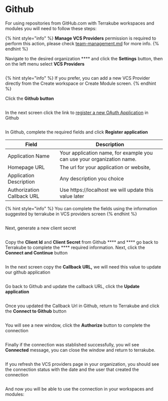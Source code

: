 # Github

For using repositories from GitHub.com with Terrakube workspaces and modules you will need to follow these steps:

{% hint style="info" %}
**Manage VCS Providers** permission is required to perform this action, please check [team-management.md](../organizations/team-management.md "mention") for more info.
{% endhint %}

Navigate to the desired organization **** and click the **Settings** button, then on the left menu select **VCS Providers**&#x20;

<figure><img src="../../.gitbook/assets/image (14).png" alt=""><figcaption></figcaption></figure>

{% hint style="info" %}
If you prefer, you can add a new VCS Provider directly from the Create workspace or Create Module screen.&#x20;
{% endhint %}

Click the **Github button**

<figure><img src="../../.gitbook/assets/image (7).png" alt=""><figcaption></figcaption></figure>

In the next screen click the link to [register a new OAuth Application](https://github.com/settings/applications/new) in Github

<figure><img src="../../.gitbook/assets/image (11).png" alt=""><figcaption></figcaption></figure>

In Github, complete the required fields and click **Register application**

| Field                      | Description                                                            |
| -------------------------- | ---------------------------------------------------------------------- |
| Application Name           | Your application name, for example you can use your organization name. |
| Homepage URL               | The url for your application or website,                               |
| Application Description    | Any description you choice                                             |
| Authorization Callback URL | Use https://localhost we will update this value later                  |

{% hint style="info" %}
You can complete the fields using the information suggested by terrakube in VCS providers screen
{% endhint %}

<figure><img src="../../.gitbook/assets/image (9).png" alt=""><figcaption></figcaption></figure>

Next, generate a new client secret

<figure><img src="../../.gitbook/assets/image (8).png" alt=""><figcaption></figcaption></figure>

Copy the  **Client Id**  and **Client Secret** from Github **** and **** go back to Terrakube to complete the **** required information. Next, click the **Connect and Continue** button

<figure><img src="../../.gitbook/assets/image (20).png" alt=""><figcaption></figcaption></figure>

In the next screen copy the **Callback URL,** we will need this value to update our github application

<figure><img src="../../.gitbook/assets/image.png" alt=""><figcaption></figcaption></figure>

Go back to Github and update the callback URL, click the **Update application**

<figure><img src="../../.gitbook/assets/image (6).png" alt=""><figcaption></figcaption></figure>

Once you updated the Callback Url in Github, return to Terrakube and click the **Connect to Github** button

<figure><img src="../../.gitbook/assets/image (3).png" alt=""><figcaption></figcaption></figure>

You will see a new window, click the **Authorize** button to complete the connection

<figure><img src="../../.gitbook/assets/image (12).png" alt=""><figcaption></figcaption></figure>

Finally if the connection was stablished successfully, you wil see **Connected** message, you can close the window and return to terrakube.

<figure><img src="../../.gitbook/assets/image (16).png" alt=""><figcaption></figcaption></figure>

If you refresh the VCS providers page in your organization, you should see the connection status with the date and the user that created the connection

<figure><img src="../../.gitbook/assets/image (10).png" alt=""><figcaption></figcaption></figure>

And now you will be able to use the connection in your workspaces and modules:

<figure><img src="../../.gitbook/assets/image (18).png" alt=""><figcaption></figcaption></figure>
